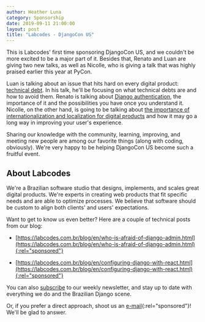 ```yaml
---
author: Heather Luna
category: Sponsorship
date: 2019-09-11 21:00:00
layout: post
title: "Labcodes - DjangoCon US"
---
```


This is Labcodes' first time sponsoring DjangoCon US, and we couldn't be more excited to be a major part of it. Besides that, Renato and Luan are giving two new talks, as well as Nicolle, who is giving a talk that was highly praised earlier this year at PyCon.

Luan is talking about an issue that hits hard on every digital product: [technical debt](https://2019.djangocon.us/talks/technical-debt-why-it-ll-ruin-your/). In his talk, he'll be focusing on what technical debts are and how to avoid them. Renato is talking about [Django authentication](https://2019.djangocon.us/talks/understanding-django-authentication/), the importance of it and the possibilities you have once you understand it. Nicolle, on the other hand, is going to be talking about [the importance of internationalization and localization for digital products](https://2019.djangocon.us/talks/eita-why-internationalization-and-matter/) and how it may go a long way in improving your user's experience.

Sharing our knowledge with the community, learning, improving, and meeting new people are among our favorite things (along with coding, obviously). We're very happy to be helping DjangoCon US become such a fruitful event.

## About Labcodes

We're a Brazilian software studio that designs, implements, and scales great digital products. We're experts in creating web products that fit specific needs and are able to optimize processes. We believe that software should be custom to align both clients' and users' expectations.

Want to get to know us even better? Here are a couple of technical posts from our blog:

- [https://labcodes.com.br/blog/en/who-is-afraid-of-django-admin.html](https://labcodes.com.br/blog/en/who-is-afraid-of-django-admin.html){:rel="sponsored"}

- [https://labcodes.com.br/blog/en/configuring-django-with-react.html](https://labcodes.com.br/blog/en/configuring-django-with-react.html){:rel="sponsored"}

You can also [subscribe](http://bit.ly/labcodesnews) to our weekly newsletter, and stay up to date with everything we do and the Brazilian Django scene.

Or, if you prefer a direct approach, shoot us an [e-mail](mailto:contact@labcodes.com.br){:rel="sponsored"}! We'll be glad to answer.
